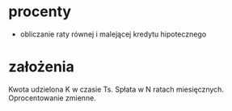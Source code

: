 # procenty

- obliczanie raty równej i malejącej kredytu hipotecznego

# założenia

Kwota udzielona K w czasie Ts.
Spłata w N ratach miesięcznych.
Oprocentowanie zmienne.